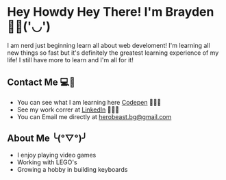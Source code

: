 # Hey Howdy Hey There! I'm Brayden 🖖🏻('◡')
 
I am nerd just beginning learn all about web develoment! I'm learning all new things so fast but it's definitely the greatest learning experience of my life! I still have more to learn and I'm all for it! 

## Contact Me 💻📱
- You can see what I am learning here <a href="https://codepen.io/braydengerdes20">Codepen</a> 👨🏻‍💻
- See my work correr at <a href="https://www.linkedin.com/in/brayden-gerdes-07507022a/">LinkedIn</a> 👨🏻‍🔧
- You can Email me directly at herobeast.bg@gmail.com

## About Me ╰(°▽°)╯
- I enjoy playing video games
- Working with LEGO's
- Growing a hobby in building keyboards
<!---
BraydenGerdes20/BraydenGerdes20 is a ✨ special ✨ repository because its `README.md` (this file) appears on your GitHub profile.
You can click the Preview link to take a look at your changes.
--->
